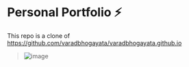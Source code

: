 # Personal Portfolio ⚡️ 
This repo is a clone of https://github.com/varadbhogayata/varadbhogayata.github.io
> ![image](https://github.com/user-attachments/assets/08d2f1e6-74c0-4621-8fc2-72ee5dd7030f)

